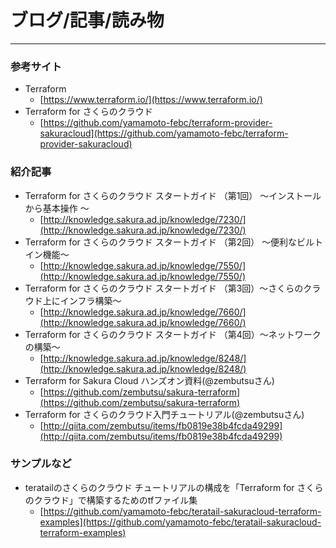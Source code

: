 # ブログ/記事/読み物

---

### 参考サイト

* Terraform
    * [https://www.terraform.io/](https://www.terraform.io/)
* Terraform for さくらのクラウド
    * [https://github.com/yamamoto-febc/terraform-provider-sakuracloud](https://github.com/yamamoto-febc/terraform-provider-sakuracloud)

### 紹介記事

* Terraform for さくらのクラウド スタートガイド （第1回） ～インストールから基本操作 ～ 
    * [http://knowledge.sakura.ad.jp/knowledge/7230/](http://knowledge.sakura.ad.jp/knowledge/7230/)  
* Terraform for さくらのクラウド スタートガイド （第2回） ～便利なビルトイン機能～ 
    * [http://knowledge.sakura.ad.jp/knowledge/7550/](http://knowledge.sakura.ad.jp/knowledge/7550/)
* Terraform for さくらのクラウド スタートガイド （第3回）〜さくらのクラウド上にインフラ構築〜
    * [http://knowledge.sakura.ad.jp/knowledge/7660/](http://knowledge.sakura.ad.jp/knowledge/7660/)
* Terraform for さくらのクラウド スタートガイド （第4回）〜ネットワークの構築〜
    * [http://knowledge.sakura.ad.jp/knowledge/8248/](http://knowledge.sakura.ad.jp/knowledge/8248/)
* Terraform for Sakura Cloud ハンズオン資料(@zembutsuさん)
    * [https://github.com/zembutsu/sakura-terraform](https://github.com/zembutsu/sakura-terraform)
* Terraform for さくらのクラウド入門チュートリアル(@zembutsuさん)
    * [http://qiita.com/zembutsu/items/fb0819e38b4fcda49299](http://qiita.com/zembutsu/items/fb0819e38b4fcda49299)

### サンプルなど

* teratailのさくらのクラウド チュートリアルの構成を「Terraform for さくらのクラウド」で構築するためのtfファイル集
    * [https://github.com/yamamoto-febc/teratail-sakuracloud-terraform-examples](https://github.com/yamamoto-febc/teratail-sakuracloud-terraform-examples)